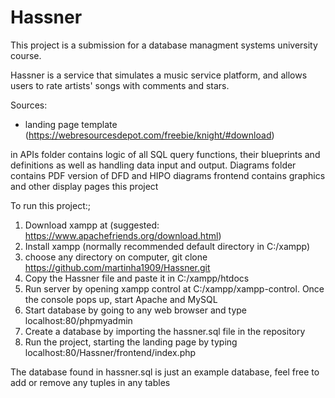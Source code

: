 # Hassner

This project is a submission for a database managment systems university course.

Hassner is a service that simulates a music service platform, and allows users to rate artists' songs with comments and stars.

Sources:
- landing page template (https://webresourcesdepot.com/freebie/knight/#download)


in APIs folder contains logic of all SQL query functions, their blueprints and definitions as well as handling data input and output.
Diagrams folder contains PDF version of DFD and HIPO diagrams
frontend contains graphics and other display pages this project

To run this project:;
1. Download xampp at (suggested: https://www.apachefriends.org/download.html)
2. Install xampp (normally recommended default directory in C:/xampp)
3. choose any directory on computer, git clone https://github.com/martinha1909/Hassner.git
4. Copy the Hassner file and paste it in C:/xampp/htdocs
5. Run server by opening xampp control at C:/xampp/xampp-control. Once the console pops up, start Apache and MySQL
6. Start database by going to any web browser and type localhost:80/phpmyadmin
7. Create a database by importing the hassner.sql file in the repository
8. Run the project, starting the landing page by typing localhost:80/Hassner/frontend/index.php

The database found in hassner.sql is just an example database, feel free to add or remove any tuples in any tables